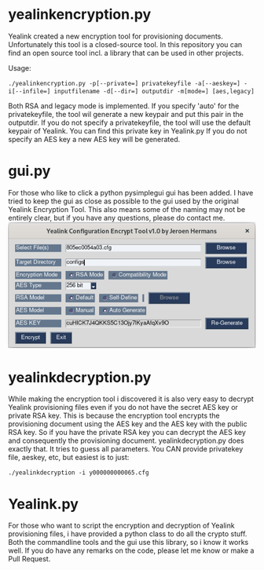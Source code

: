 # yealinkencryption.py

Yealink created a new encryption tool for provisioning documents. Unfortunately this tool is a closed-source tool. In this repository you can find an open source tool incl. a library that can be used in other projects.

Usage:
```
./yealinkencryption.py -p[--private=] privatekeyfile -a[--aeskey=] -i[--infile=] inputfilename -d[--dir=] outputdir -m[mode=] [aes,legacy]
```

Both RSA and legacy mode is implemented.
If you specify 'auto' for the privatekeyfile, the tool wil generate a new keypair and put this pair in the outputdir.
If you do not specify a privatekeyfile, the tool will use the default keypair of Yealink. You can find this private key in Yealink.py
If you do not specify an AES key a new AES key will be generated.

# gui.py

For those who like to click a python pysimplegui gui has been added. I have tried to keep the gui as close as possible to the gui used by the original Yealink Encryption Tool.
This also means some of the naming may not be entirely clear, but if you have any questions, please do contact me.  
![Screenshot gui.py (MAC address is random)](https://raw.githubusercontent.com/gitaware/yealink-encryption/main/screenshots/gui.png)

# yealinkdecryption.py

While making the encryption tool i discovered it is also very easy to decrypt Yealink provisioning files even if you do not have the secret AES key or private RSA key.
This is because the encryption tool encrypts the provisioning document using the AES key and the AES key with the public RSA key. So if you have the private RSA key you can decrypt
the AES key and consequently the provisioning document.
yealinkdecryption.py does exactly that. It tries to guess all parameters. You CAN provide privatekey file, aeskey, etc, but easiest is to just:
```
./yealinkdecryption -i y000000000065.cfg
```

# Yealink.py

For those who want to script the encryption and decryption of Yealink provisioning files, i have provided a python class to do all the crypto stuff.
Both the commandline tools and the gui use this library, so i know it works well. If you do have any remarks on the code, please let me know or make a Pull Request.

